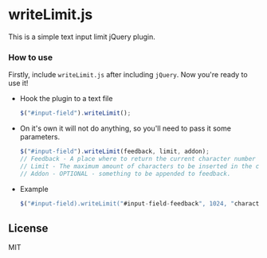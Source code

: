 # writeLimit.js
This is a simple text input limit jQuery plugin.

### How to use

Firstly, include `writeLimit.js` after including `jQuery`.
Now you're ready to use it!

 - Hook the plugin to a text file
    ```js
    $("#input-field").writeLimit();
    ```
  - On it's own it will not do anything, so you'll need to pass it some parameters.
    ```js
    $("#input-field").writeLimit(feedback, limit, addon);
    // Feedback - A place where to return the current character number and maximum length.
    // Limit - The maximum amount of characters to be inserted in the current field.
    // Addon - OPTIONAL - something to be appended to feedback.
    ```
  - Example
    ```js
    $("#input-field).writeLimit("#input-field-feedback", 1024, "characters");
    ```

License
----

MIT
  
